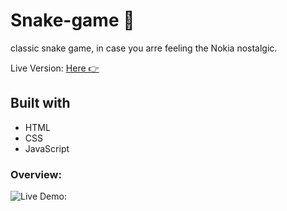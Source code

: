 # Snake-game 🐍

classic snake game, in case you arre feeling the Nokia nostalgic.

Live Version: [Here 👉](https://diana2x.github.io/Snake-game/)

## Built with

- HTML
- CSS
- JavaScript

### Overview:

![Live Demo:](https://media.giphy.com/media/v1.Y2lkPTc5MGI3NjExMTUxZDBiODczYmVhOThjZjhmZDI4YWIwNmQ0MjRlNmFiM2YyMzNhYyZjdD1n/8kdyGhKtyRMmnmmuvW/giphy.gif)
